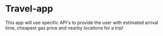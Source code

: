 # Travel-app
This app will use specific API's to provide the user with estimated arrival time, cheapest gas price and nearby locations for a trip!
